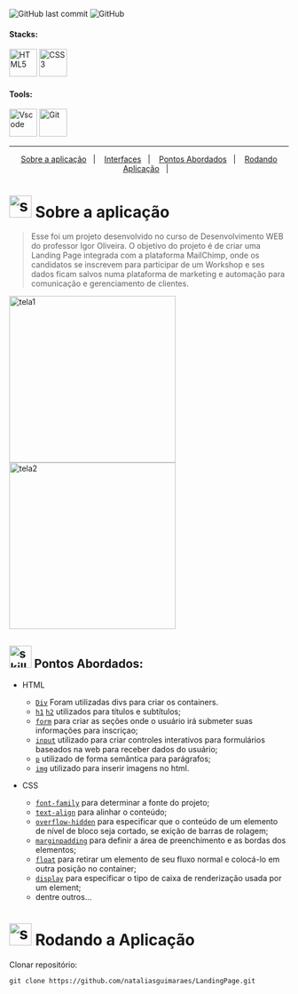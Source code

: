 <!-- VISUALIZAR NO VSCODE  CTRL + K  V -->

<!-- BADGES https://www.youtube.com/watch?v=cRoBt6AZgjc
https://dev.to/envoy_/150-badges-for-github-pnk

BUILD BADGES
https://shields.io
ICONS
https://simpleicons.org/?q=react
-->






 <!------------------------------------SHIELDS PROJECT-->
  ![GitHub last commit](https://img.shields.io/github/last-commit/nataliasguimaraes/Contentpage)
  ![GitHub](https://img.shields.io/github/license/nataliasguimaraes/Contentpage)
  
  

 <!------------------------------------STACKS-->
#### Stacks:
<p align="left">

 <a href="https://developer.mozilla.org/pt-BR/docs/Web/HTML"><img  alt="HTML5"  width="50" height="50" src="https://user-images.githubusercontent.com/59892368/149663188-8298a9bf-f3ce-4881-944f-e94edf37beed.png"><a/>
   <a href="https://developer.mozilla.org/pt-BR/docs/Web/CSS"><img  alt="CSS3"  width="50" height="50" src="https://user-images.githubusercontent.com/59892368/149663193-40e11362-c724-49cf-a0b5-a20f98c8e4ba.png"><a/>
  
</p>
  

   <!------------------------------------SHIELDS STACKS-->
   
  <!--
  <a href=""> ![Alt ou título da imagem](https://img.shields.io/badge/-Map-/?logo=JavaScript&logoColor=white&color=yellow)<a/>
 <a href="https://devdigoarthur.notion.site/Context-API-610980ad0db948709d364efc919a454e"> ![Alt ou título da imagem](https://img.shields.io/badge/-ContextAPI-/?logo=CreateReactApp&logoColor=white&color=9cf)<a/>
<a href="https://devdigoarthur.notion.site/Estado-e7c7508cb6bd4d81984ba5e8e50eab67">  ![Alt ou título da imagem](https://img.shields.io/badge/-State-/?logo=CreateReactApp&logoColor=white&color=9cf)<a/>
   <a href="https://devdigoarthur.notion.site/Componentes-bc3ca1ebd97d4ccc8d11e6ab668eeb73"> ![Alt ou título da imagem](https://img.shields.io/badge/-Components-/?logo=CreateReactApp&logoColor=white&color=9cf)<a/>
 -->
 
 
 <!------------------------------------TOOLS-->
 #### Tools:
 <a href="https://code.visualstudio.com/"><img  alt="Vscode"  width="50" height="50" src="https://user-images.githubusercontent.com/59892368/149663512-3f83da57-bdfe-4cef-bcc2-feb304a738ff.png"><a/>
 <a href="https://git-scm.com/"><img  alt="Git"  width="50" height="50" src="https://user-images.githubusercontent.com/59892368/149677999-f5947f0b-e535-4ba2-911c-1c5926045c35.png"><a/>        
     
<hr>
  
  <!------------------------------------PROJECT ICON-->
  

   <!------------------------------------SUMMARY-->
<p align="center">
  <a href="https://github.com/nataliasguimaraes/Contentpage#--sobre-a-aplica%C3%A7%C3%A3o-">Sobre a aplicação</a>&nbsp;&nbsp;&nbsp;|&nbsp;&nbsp;&nbsp;
  <a href="https://github.com/nataliasguimaraes/Contentpage#--interfaces-"> Interfaces</a>&nbsp;&nbsp;&nbsp;|&nbsp;&nbsp;&nbsp;
  <a href="https://github.com/nataliasguimaraes/Contentpage#-pontos-abordados-">Pontos Abordados</a>&nbsp;&nbsp;&nbsp;|&nbsp;&nbsp;&nbsp;
  <a href="https://github.com/nataliasguimaraes/Contentpage#-rodando-a-aplica%C3%A7%C3%A3o">Rodando Aplicação</a>&nbsp;&nbsp;&nbsp;|&nbsp;&nbsp;&nbsp;
  <!-- a href="https://github.com/DIGOARTHUR/Dashgo#-por-quê--">Por quê?</a>&nbsp;&nbsp;&nbsp;|&nbsp;&nbsp;&nbsp;--!>
</p>  

  
  
   <!------------------------------------DESCRIPTION-->

# <img  alt="skills"  width="40" height="40" src="https://user-images.githubusercontent.com/104440384/197401332-8a63c531-bd11-4995-b8ff-98d384f18cb3.png">  Sobre a aplicação <!---write here : talk a little about project: what's does, example.  -->
> Esse foi um projeto desenvolvido no curso de Desenvolvimento WEB do professor Igor Oliveira. O objetivo do projeto é de criar uma Landing Page integrada com a plataforma MailChimp, onde os candidatos se inscrevem para participar de um Workshop e ses dados ficam salvos numa plataforma de marketing e automação para comunicação e gerenciamento de clientes.
  
  
<!------------------------------------LAYOUT -->

<img src="https://i.imgur.com/YbNycF1.png" alt="tela1" width="300"/> <img src="https://i.imgur.com/aGtIbgV.png" alt="tela2" width="300"/> 

  
  
  
  <!------------------------------------PRODUCTION SKILLS-->

## <img  alt="skills"  width="40" height="40" src="https://user-images.githubusercontent.com/104440384/197401378-9a96dbaf-852f-430e-87e9-74934c9e10f3.png"> Pontos Abordados: <!---write here: learned concepts; -->

  
* HTML
  * [`Div`](https://developer.mozilla.org/pt-BR/docs/Web/HTML/Element/div) Foram utilizadas divs para criar os containers.
  * [`h1`](https://developer.mozilla.org/pt-BR/docs/Web/HTML/Element/Heading_Elements) [`h2`](https://developer.mozilla.org/pt-BR/docs/Web/HTML/Element/Heading_Elements)  utilizados para títulos e subtítulos;
  * [`form`](https://developer.mozilla.org/pt-BR/docs/Web/HTML/Element/form) para criar as seções onde o usuário irá submeter suas informações para inscriçao;
  * [`input`](https://developer.mozilla.org/pt-BR/docs/Web/HTML/Element/input) utilizado para criar controles interativos para formulários baseados na web para receber dados do usuário;
  * [`p`](https://developer.mozilla.org/pt-BR/docs/Web/HTML/Element/p) utilizado de forma semântica para parágrafos;
  * [`img`](https://developer.mozilla.org/pt-BR/docs/Web/HTML/Element/img) utilizado para inserir imagens no html.
  
* CSS
  * [`font-family`](https://developer.mozilla.org/pt-BR/docs/Web/CSS/font-family) para determinar a fonte do projeto;
  * [`text-align`](https://developer.mozilla.org/pt-BR/docs/Web/CSS/text-align) para alinhar o conteúdo;
  * [`overflow-hidden`](https://developer.mozilla.org/pt-BR/docs/Web/CSS/overflow) para especificar que o conteúdo de um elemento de nível de bloco seja cortado, se exição de barras de rolagem;
  * [`margin`](https://developer.mozilla.org/en-US/docs/Web/CSS/margin)[`padding`](https://developer.mozilla.org/en-US/docs/Web/CSS/padding) para definir a área de preenchimento e as bordas dos elementos;
  * [`float`](https://developer.mozilla.org/pt-BR/docs/Web/CSS/float) para retirar um elemento de seu fluxo normal e colocá-lo em outra posição no container;
  * [`display`](https://developer.mozilla.org/pt-BR/docs/Web/CSS/display) para especificar o tipo de caixa de renderização usada por um element;
  * dentre outros...
  
 
  <!------------------------------------RUN APP-->
 
 # <img  alt="skills"  width="40" height="40" src="https://user-images.githubusercontent.com/104440384/197401454-395a60af-ec72-4b68-b3b0-3595f8fb8dfe.png"> Rodando a Aplicação
 

Clonar repositório:

```
git clone https://github.com/nataliasguimaraes/LandingPage.git
```


  <!------------------------------------WHY/THANKS->



 # <img  alt="skills"  width="40" height="40" src="https://user-images.githubusercontent.com/59892368/148622627-c1eaa513-ca90-49e2-b5b8-c11d369becef.png"> Por quê?  <!---write here : motivation that led to created ; why did you do this program?   -->
 
 
  
  
  





